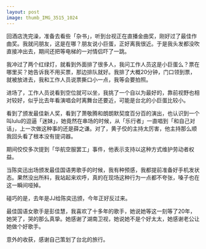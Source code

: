 ```yaml
---
layout: post
image: thumb_IMG_3515_1024
---
```


回酒店洗完澡，准备去看些「杂书」，听到台视正在直播金曲奖，刚好过了最佳作曲奖。我就问朋友，这是在哪？朋友说小巨蛋，正好离我很近。于是我头发都没吹直接冲出去，期间还把等电梯的一对情侣吓了一跳。

我冲过了两个红绿灯，就看到外面排了很多人，我问工作人员这是小巨蛋么？票在哪里买？她告诉我不用买票，那边排队就好。我排了大概20分钟，门口领到票，就被放进去，我和工作人员说票撕口小一点，我等会要拍照。

进场了，工作人员说看到空位就可以坐，我挑了一个自以为最好的，靠前视野也相对较好，似乎比去年看演唱会时离舞台还要近，可能是台北的小巨蛋比较小。

看到了颁发最佳新人奖，看到了萧敬腾和朗朗默契度百分百的演出，也认识到一个叫lulu的逗逼「迷妹」，她竟然在串场的时候，从「乐行者」一直唱到「和自己对话」，上一次做这种事的还是薛之谦。对了，黄子佼的主持太厉害，他主持那么顺我回头看了根本没有提词器。

期间佼佼多次提到「华航空服罢工」事件，他表示支持以这种方式维护劳动者权益。

当陈奕迅出场颁发最佳国语男歌手的时候，我有种预感，我都提前准备好手机发状态。果然没出所料，我站起来欢呼，真的在现场这种行为一点都不夸张，嗓子也在这一瞬间哑掉。

碰巧的是，去年是JJ给陈奕迅颁，今年正好反过来。

最佳国语女歌手是彭佳慧，我喜欢了十多年的歌手，她说她等这一刻等了20年，她哭了，哭的那么真挚。她感谢了湖南卫视，她说她不是个好太太，她感谢老公让她做个好歌手。

意外的收获，感谢自己策划了台北的旅行。